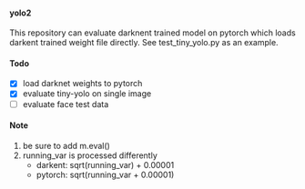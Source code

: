 #### yolo2
This repository can evaluate darknent trained model on pytorch which loads darkent trained weight file directly. See test_tiny_yolo.py as an example.

#### Todo
- [x] load darknet weights to pytorch
- [x] evaluate tiny-yolo on single image
- [ ] evaluate face test data

#### Note
1. be sure to add m.eval()
2. running_var is processed differently
   - darkent: sqrt(running_var) + 0.00001
   - pytorch: sqrt(running_var + 0.00001)
